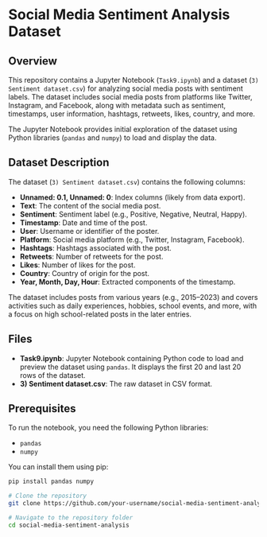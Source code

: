 # Social Media Sentiment Analysis Dataset

## Overview
This repository contains a Jupyter Notebook (`Task9.ipynb`) and a dataset (`3) Sentiment dataset.csv`) for analyzing social media posts with sentiment labels. The dataset includes social media posts from platforms like Twitter, Instagram, and Facebook, along with metadata such as sentiment, timestamps, user information, hashtags, retweets, likes, country, and more.

The Jupyter Notebook provides initial exploration of the dataset using Python libraries (`pandas` and `numpy`) to load and display the data.

## Dataset Description
The dataset (`3) Sentiment dataset.csv`) contains the following columns:
- **Unnamed: 0.1, Unnamed: 0**: Index columns (likely from data export).
- **Text**: The content of the social media post.
- **Sentiment**: Sentiment label (e.g., Positive, Negative, Neutral, Happy).
- **Timestamp**: Date and time of the post.
- **User**: Username or identifier of the poster.
- **Platform**: Social media platform (e.g., Twitter, Instagram, Facebook).
- **Hashtags**: Hashtags associated with the post.
- **Retweets**: Number of retweets for the post.
- **Likes**: Number of likes for the post.
- **Country**: Country of origin for the post.
- **Year, Month, Day, Hour**: Extracted components of the timestamp.

The dataset includes posts from various years (e.g., 2015–2023) and covers activities such as daily experiences, hobbies, school events, and more, with a focus on high school-related posts in the later entries.

## Files
- **Task9.ipynb**: Jupyter Notebook containing Python code to load and preview the dataset using `pandas`. It displays the first 20 and last 20 rows of the dataset.
- **3) Sentiment dataset.csv**: The raw dataset in CSV format.

## Prerequisites
To run the notebook, you need the following Python libraries:
- `pandas`
- `numpy`

You can install them using pip:
```bash
pip install pandas numpy

# Clone the repository
git clone https://github.com/your-username/social-media-sentiment-analysis.git

# Navigate to the repository folder
cd social-media-sentiment-analysis

